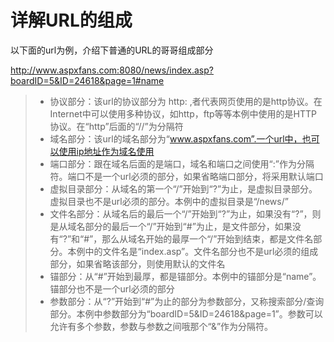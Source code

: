 详解URL的组成
============

以下面的url为例，介绍下普通的URL的哥哥组成部分

http://www.aspxfans.com:8080/news/index.asp?boardID=5&ID=24618&page=1#name

> * 协议部分：该url的协议部分为 http: ,者代表网页使用的是http协议。在Internet中可以使用多种协议，如http，ftp等等本例中使用的是HTTP协议。在“http”后面的“//”为分隔符
> * 域名部分：该url的域名部分为“www.aspxfans.com”.一个url中，也可以使用ip地址作为域名使用
> * 端口部分：跟在域名后面的是端口，域名和端口之间使用“:”作为分隔符。端口不是一个url必须的部分，如果省略端口部分，将采用默认端口
> * 虚拟目录部分：从域名的第一个“/”开始到“?”为止，是虚拟目录部分。虚拟目录也不是url必须的部分。本例中的虚拟目录是“/news/”
> * 文件名部分：从域名后的最后一个“/”开始到“?”为止，如果没有“?”，则是从域名部分的最后一个“/”开始到“#”为止，是文件部分，如果没有“?”和“#”，那么从域名开始的最厚一个“/”开始到结束，都是文件名部分。本例中的文件名是“index.asp”。文件名部分也不是url必须的组成部分，如果省略该部分，则使用默认的文件名
> * 锚部分：从“#”开始到最厚，都是锚部分。本例中的锚部分是“name”。锚部分也不是一个url必须的部分
> * 参数部分：从“?”开始到“#”为止的部分为参数部分，又称搜索部分/查询部分。本例中参数部分为“boardID=5&ID=24618&page=1”。参数可以允许有多个参数，参数与参数之间哦那个“&”作为分隔符。

